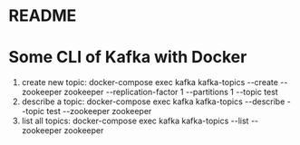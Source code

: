 # README

# Some CLI of Kafka with Docker

1. create new topic: docker-compose exec kafka kafka-topics --create --zookeeper zookeeper  --replication-factor 1  --partitions 1 --topic test
2. describe a topic: docker-compose exec kafka kafka-topics --describe --topic test --zookeeper zookeeper
3. list all topics: docker-compose exec kafka kafka-topics --list --zookeeper zookeeper